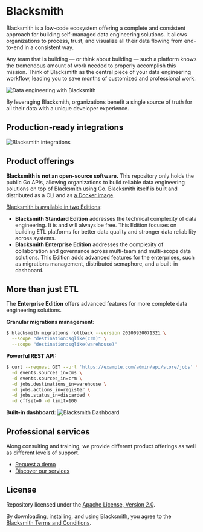 # Blacksmith

Blacksmith is a low-code ecosystem offering a complete and consistent approach for
building self-managed data engineering solutions. It allows organizations to process,
trust, and visualize all their data flowing from end-to-end in a consistent way.

Any team that is building — or think about building — such a platform knows the
tremendous amount of work needed to properly accomplish this mission. Think of
Blacksmith as the central piece of your data engineering workflow, leading you to
save months of customized and professional work.
 
![Data engineering with Blacksmith](https://nunchi.studio/images/blacksmith/approach.png)

By leveraging Blacksmith, organizations benefit a single source of truth for all
their data with a unique developer experience.

## Production-ready integrations

![Blacksmith integrations](https://nunchi.studio/images/blacksmith/integrations.png)

## Product offerings

**Blacksmith is not an open-source software.** This repository only holds the
public Go APIs, allowing organizations to build reliable data engineering solutions
on top of Blacksmith using Go. Blacksmith itself is built and distributed as a CLI
and as [a Docker image](https://github.com/nunchistudio/blacksmith-docker).

[Blacksmith is available in two Editions](https://nunchi.studio/blacksmith/pricing):
- **Blacksmith Standard Edition** addresses the technical complexity of data
  engineering. It is and will always be free. This Edition focuses on building
  ETL platforms for better data quality and stronger data reliability across systems.
- **Blacksmith Enterprise Edition** addresses the complexity of collaboration and
  governance across multi-team and multi-scope data solutions. This Edition adds
  advanced features for the enterprises, such as migrations management, distributed
  semaphore, and a built-in dashboard.

## More than just ETL

The **Enterprise Edition** offers advanced features for more complete data
engineering solutions.

**Granular migrations management:**
```bash
$ blacksmith migrations rollback --version 20200930071321 \
  --scope "destination:sqlike(crm)" \
  --scope "destination:sqlike(warehouse)"
```

**Powerful REST API:**
```bash
$ curl --request GET --url 'https://example.com/admin/api/store/jobs' \
  -d events.sources_in=cms \
  -d events.sources_in=crm \
  -d jobs.destinations_in=warehouse \
  -d jobs.actions_in=register \
  -d jobs.status_in=discarded \
  -d offset=0 -d limit=100
```

**Built-in dashboard:**
![Blacksmith Dashboard](https://nunchi.studio/images/blacksmith/dashboard.002.png)

## Professional services

Along consulting and training, we provide different product offerings as well as
different levels of support.

- [Request a demo](https://nunchi.studio/blacksmith/forms/demo)
- [Discover our services](https://nunchi.studio/support)

## License

Repository licensed under the [Apache License, Version 2.0](./LICENSE).

By downloading, installing, and using Blacksmith, you agree to the
[Blacksmith Terms and Conditions](https://nunchi.studio/legal/terms).
